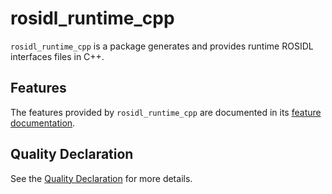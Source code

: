 # rosidl_runtime_cpp

`rosidl_runtime_cpp` is a package generates and provides runtime ROSIDL interfaces files in C++.

## Features

The features provided by `rosidl_runtime_cpp` are documented in its [feature documentation](docs/FEATURES.md).

## Quality Declaration

See the [Quality Declaration](QUALITY_DECLARATION.md) for more details.
